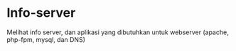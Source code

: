 # Info-server
Melihat info server, dan aplikasi yang dibutuhkan untuk webserver (apache, php-fpm, mysql, dan DNS)
